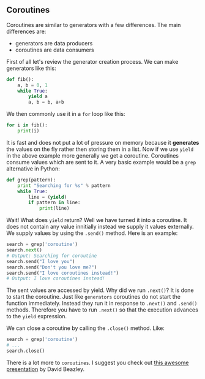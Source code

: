 ## Coroutines

Coroutines are similar to generators with a few differences. The main differences are:

- generators are data producers 
- coroutines are data consumers

First of all let's review the generator creation process. We can make generators like this:

```python
def fib():
    a, b = 0, 1
    while True:
        yield a
        a, b = b, a+b
```

We then commonly use it in a `for` loop like this:

```python
for i in fib():
    print(i)
```

It is fast and does not put a lot of pressure on memory because it __generates__ the values on the fly rather then storing them in a list. Now if we use `yield` in the above example more generally we get a coroutine. Coroutines consume values which are sent to it. A very basic example would be a `grep` alternative in Python:

```python
def grep(pattern):
    print "Searching for %s" % pattern
    while True:
        line = (yield)
        if pattern in line:
            print(line)
```

Wait! What does `yield` return? Well we have turned it into a coroutine. It does not contain any value innitially instead we supply it values externally. We supply values by using the `.send()` method. Here is an example:

```python
search = grep('coroutine')
search.next()
# Output: Searching for coroutine
search.send("I love you")
search.send("Don't you love me?")
search.send("I love coroutines instead!")
# Output: I love coroutines instead!
```

The sent values are accessed by yield. Why did we run `.next()`? It is done to start the coroutine. Just like `generators` coroutines do not start the function immediately. Instead they run it in response to `.next()` and `.send()` methods. Therefore you have to run `.next()` so that the execution advances to the `yield` expression.

We can close a coroutine by calling the `.close()` method. Like:

```python
search = grep('coroutine')
# ...
search.close()
```

There is a lot more to `coroutines`. I suggest you check out [this awesome presentation](http://www.dabeaz.com/coroutines/Coroutines.pdf) by David Beazley.